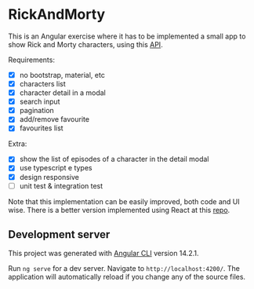 # RickAndMorty

This is an Angular exercise where it has to be implemented a small app to show Rick and Morty characters, using this [API](https://rickandmortyapi.com/documentation/#introduction). 

Requirements:
- [x] no bootstrap, material, etc
- [x] characters list
- [x] character detail in a modal
- [x] search input
- [x] pagination
- [x] add/remove favourite
- [x] favourites list

Extra:
- [x] show the list of episodes of a character in the detail modal
- [x] use typescript e types
- [x] design responsive 
- [ ] unit test & integration test

Note that this implementation can be easily improved, both code and UI wise. There is a better version implemented using React at this [repo](https://github.com/ARDbones/RickAndMorty-React).

## Development server

This project was generated with [Angular CLI](https://github.com/angular/angular-cli) version 14.2.1.

Run `ng serve` for a dev server. Navigate to `http://localhost:4200/`. The application will automatically reload if you change any of the source files.